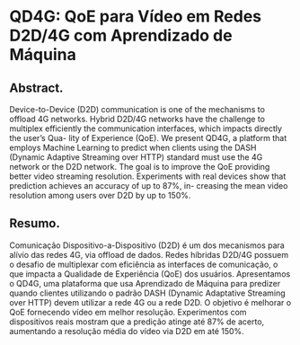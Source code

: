 # QD4G: QoE para Vídeo em Redes D2D/4G com Aprendizado de Máquina

## Abstract.
Device-to-Device (D2D) communication is one of the mechanisms to
offload 4G networks. Hybrid D2D/4G networks have the challenge to multiplex
efficiently the communication interfaces, which impacts directly the user’s Qua-
lity of Experience (QoE). We present QD4G, a platform that employs Machine
Learning to predict when clients using the DASH (Dynamic Adaptive Streaming
over HTTP) standard must use the 4G network or the D2D network. The goal
is to improve the QoE providing better video streaming resolution. Experiments
with real devices show that prediction achieves an accuracy of up to 87%, in-
creasing the mean video resolution among users over D2D by up to 150%.

## Resumo.
Comunicação Dispositivo-a-Dispositivo (D2D) é um dos mecanismos para alívio das redes 4G, via offload de dados. Redes híbridas D2D/4G possuem o desafio de multiplexar com eficiência as interfaces de comunicação, o que impacta a Qualidade de Experiência (QoE) dos usuários. Apresentamos o QD4G, uma plataforma que usa Aprendizado de Máquina para predizer quando clientes utilizando o padrão DASH (Dynamic Adaptative Streaming over HTTP) devem utilizar a rede 4G ou a rede D2D. O objetivo é melhorar o QoE fornecendo vídeo em melhor resolução. Experimentos com dispositivos reais mostram que a predição atinge até 87% de acerto, aumentando a resolução média do vídeo via D2D em até 150%.